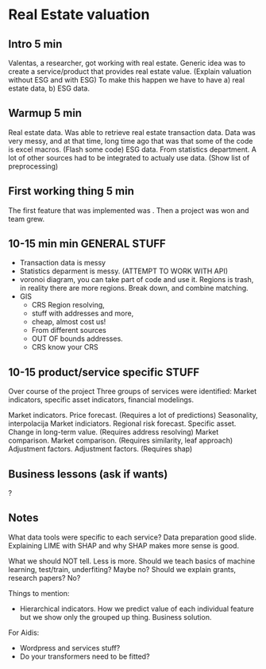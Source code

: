 # Real Estate valuation

## Intro 5 min
Valentas, a researcher, got working with real estate.
Generic idea was to create a service/product that provides real estate value. (Explain valuation without ESG and with ESG)
To make this happen we have to have a) real estate data, b) ESG data.

## Warmup 5 min
Real estate data. Was able to retrieve real estate transaction data.
Data was very messy, and at that time, long time ago that was that some of the code is excel macros. (Flash some code)
ESG data. From statistics department. A lot of other sources had to be integrated to actualy use data. (Show list of preprocessing)

## First working thing 5 min
The first feature that was implemented was .
Then a project was won and team grew.

## 10-15 min min GENERAL STUFF
- Transaction data is messy
- Statistics deparment is messy. (ATTEMPT TO WORK WITH API)
- voronoi diagram, you can take part of code and use it. Regions is trash, in reality there are more regions. Break down, and combine matching.
- GIS
    - CRS Region resolving,
    - stuff with addresses and more,
    - cheap, almost cost us! 
    - From different sources
    - OUT OF bounds addresses.
    - CRS know your CRS

##  10-15 product/service specific STUFF
Over course of the project Three groups of services were identified: Market indicators, specific asset indicators, financial modelings.

Market indicators. Price forecast. (Requires a lot of predictions)  Seasonality, interpolacija
Market indiciators. Regional risk forecast.
Specific asset. Change in long-term value. (Requires address resolving)
Market comparison. Market comparison. (Requires similarity, leaf approach)
Adjustment factors. Adjustment factors. (Requires shap)

## Business lessons (ask if wants)

?



## Notes
What data tools were specific to each service?
Data preparation good slide.
Explaining LIME with SHAP and why SHAP makes more sense is good.

What we should NOT tell. Less is more.
Should we teach basics of machine learning, test/train, underfiting? Maybe no?
Should we explain grants, research papers? No?

Things to mention:
- Hierarchical indicators. How we predict value of each individual feature but we show only the grouped up thing. Business solution.




For Aidis:
- Wordpress and services stuff?
- Do your transformers need to be fitted?